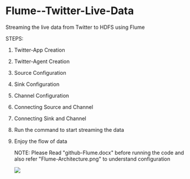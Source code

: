 # Flume--Twitter-Live-Data
Streaming the live data from Twitter to HDFS using Flume

STEPS:
 1) Twitter-App Creation
 2) Twitter-Agent Creation
 3) Source Configuration
 4) Sink Configuration
 5) Channel Configuration
 6) Connecting Source and Channel
 7) Connecting Sink and Channel
 8) Run the command to start streaming the data
 9) Enjoy the flow of data
 
    NOTE: Please Read "github-Flume.docx" before running the code and also refer "Flume-Architecture.png" to understand configuration
    
    
    ![](https://github.com/BalaMungala/Flume-Twitter/blob/master/Flume-Architecture.png)

